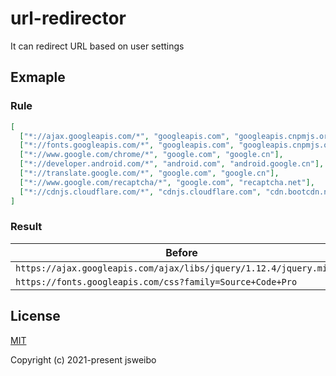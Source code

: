 # url-redirector

It can redirect URL based on user settings

## Exmaple

### Rule

```json
[
  ["*://ajax.googleapis.com/*", "googleapis.com", "googleapis.cnpmjs.org"],
  ["*://fonts.googleapis.com/*", "googleapis.com", "googleapis.cnpmjs.org"],
  ["*://www.google.com/chrome/*", "google.com", "google.cn"],
  ["*://developer.android.com/*", "android.com", "android.google.cn"],
  ["*://translate.google.com/*", "google.com", "google.cn"],
  ["*://www.google.com/recaptcha/*", "google.com", "recaptcha.net"],
  ["*://cdnjs.cloudflare.com/*", "cdnjs.cloudflare.com", "cdn.bootcdn.net"]
]
```

### Result

| Before | After |
| - | - |
| `https://ajax.googleapis.com/ajax/libs/jquery/1.12.4/jquery.min.js` | `https://ajax.googleapis.cnpmjs.org/ajax/libs/jquery/1.12.4/jquery.min.js` |
| `https://fonts.googleapis.com/css?family=Source+Code+Pro` | `https://fonts.googleapis.cnpmjs.org/css?family=Source+Code+Pro` |

## License

[MIT](https://opensource.org/licenses/MIT)

Copyright (c) 2021-present jsweibo
